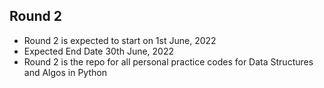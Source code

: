 ## Round 2
* Round 2 is expected to start on 1st June, 2022
* Expected End Date 30th June, 2022
* Round 2 is the repo for all personal practice codes for Data Structures and Algos in Python